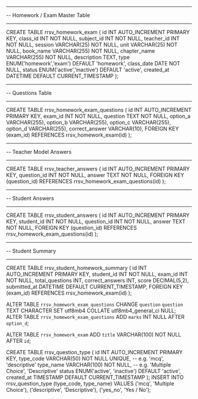-- --------------------------------------------------------
-- Homework / Exam Master Table
-- --------------------------------------------------------
CREATE TABLE rrsv_homework_exam (
  id INT AUTO_INCREMENT PRIMARY KEY,
  class_id INT NOT NULL,
  subject_id INT NOT NULL,
  teacher_id INT NOT NULL,
  session VARCHAR(25) NOT NULL,
  unit VARCHAR(25) NOT NULL,
  book_name VARCHAR(255) NOT NULL,
  chapter_name VARCHAR(255) NOT NULL,
  description TEXT,
  type ENUM('homework','exam') DEFAULT 'homework',
  class_date DATE NOT NULL,
  status ENUM('active','inactive') DEFAULT 'active',
  created_at DATETIME DEFAULT CURRENT_TIMESTAMP
);

-- --------------------------------------------------------
-- Questions Table
-- --------------------------------------------------------
CREATE TABLE rrsv_homework_exam_questions (
  id INT AUTO_INCREMENT PRIMARY KEY,
  exam_id INT NOT NULL,
  question TEXT NOT NULL,
  option_a VARCHAR(255),
  option_b VARCHAR(255),
  option_c VARCHAR(255),
  option_d VARCHAR(255),
  correct_answer VARCHAR(10),
  FOREIGN KEY (exam_id) REFERENCES rrsv_homework_exam(id)
);

-- --------------------------------------------------------
-- Teacher Model Answers
-- --------------------------------------------------------
CREATE TABLE rrsv_teacher_answers (
  id INT AUTO_INCREMENT PRIMARY KEY,
  question_id INT NOT NULL,
  answer TEXT NOT NULL,
  FOREIGN KEY (question_id) REFERENCES rrsv_homework_exam_questions(id)
);

-- --------------------------------------------------------
-- Student Answers
-- --------------------------------------------------------
CREATE TABLE rrsv_student_answers (
  id INT AUTO_INCREMENT PRIMARY KEY,
  student_id INT NOT NULL,
  question_id INT NOT NULL,
  answer TEXT NOT NULL,
  FOREIGN KEY (question_id) REFERENCES rrsv_homework_exam_questions(id)
);

-- --------------------------------------------------------
-- Student Summary
-- --------------------------------------------------------
CREATE TABLE rrsv_student_homework_summary (
  id INT AUTO_INCREMENT PRIMARY KEY,
  student_id INT NOT NULL,
  exam_id INT NOT NULL,
  total_questions INT,
  correct_answers INT,
  score DECIMAL(5,2),
  submitted_at DATETIME DEFAULT CURRENT_TIMESTAMP,
  FOREIGN KEY (exam_id) REFERENCES rrsv_homework_exam(id)
);

ALTER TABLE `rrsv_homework_exam_questions` CHANGE `question` `question` TEXT CHARACTER SET utf8mb4 COLLATE utf8mb4_general_ci NULL;
ALTER TABLE `rrsv_homework_exam_questions` ADD `marks` INT NULL AFTER `option_d`;

ALTER TABLE `rrsv_homework_exam` ADD `title` VARCHAR(100) NOT NULL AFTER `id`;

CREATE TABLE rrsv_question_type (
  id INT AUTO_INCREMENT PRIMARY KEY,
  type_code VARCHAR(50) NOT NULL UNIQUE,  -- e.g. 'mcq', 'descriptive'
  type_name VARCHAR(100) NOT NULL,        -- e.g. 'Multiple Choice', 'Descriptive'
  status ENUM('active', 'inactive') DEFAULT 'active',
  created_at TIMESTAMP DEFAULT CURRENT_TIMESTAMP
);
INSERT INTO rrsv_question_type (type_code, type_name) VALUES
('mcq', 'Multiple Choice'),
('descriptive', 'Descriptive'),
('yes_no', 'Yes / No');

